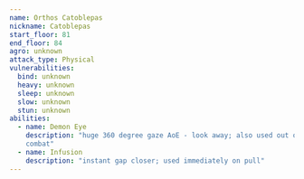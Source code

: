 ```yaml
---
name: Orthos Catoblepas
nickname: Catoblepas
start_floor: 81
end_floor: 84
agro: unknown
attack_type: Physical
vulnerabilities:
  bind: unknown
  heavy: unknown
  sleep: unknown
  slow: unknown
  stun: unknown
abilities:
  - name: Demon Eye
    description: "huge 360 degree gaze AoE - look away; also used out of
    combat"
  - name: Infusion
    description: "instant gap closer; used immediately on pull"
---
```


